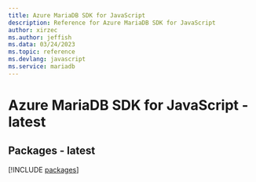 ```yaml
---
title: Azure MariaDB SDK for JavaScript
description: Reference for Azure MariaDB SDK for JavaScript
author: xirzec
ms.author: jeffish
ms.data: 03/24/2023
ms.topic: reference
ms.devlang: javascript
ms.service: mariadb
---
```

# Azure MariaDB SDK for JavaScript - latest
## Packages - latest
[!INCLUDE [packages](mariadb-index.md)]